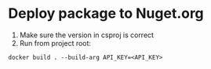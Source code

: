 # Deploy package to Nuget.org

1. Make sure the version in csproj is correct
2. Run from project root:
```
docker build . --build-arg API_KEY=<API_KEY>
```